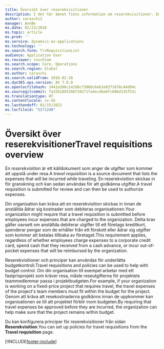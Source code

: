 ```yaml
---
title: Översikt över reserekvisitioner
description: I det här ämnet finns information om reserekvisitioner. En reserekvisition dokumenterar planerade resekostnader.
author: saraschi2
manager: AnnBe
ms.date: 02/23/2018
ms.topic: article
ms.prod: ''
ms.service: dynamics-ax-applications
ms.technology: ''
ms.search.form: TrvRequisitionList
audience: Application User
ms.reviewer: roschlom
ms.search.scope: Core, Operations
ms.search.region: Global
ms.author: saraschi
ms.search.validFrom: 2016-02-28
ms.dyn365.ops.version: AX 7.0.0
ms.openlocfilehash: 3441a386c142d8c73066c6eb1e0371678c44d94c
ms.sourcegitcommit: fa32b1893286f20271fa4ec4be8fc68bd135f53c
ms.translationtype: HT
ms.contentlocale: sv-SE
ms.lasthandoff: 02/15/2021
ms.locfileid: "5271240"
---
```

# <a name="travel-requisitions-overview"></a><span data-ttu-id="69140-104">Översikt över reserekvisitioner</span><span class="sxs-lookup"><span data-stu-id="69140-104">Travel requisitions overview</span></span>

<span data-ttu-id="69140-105">En *reserekvisition* är ett källdokument som anger de utgifter som kommer att uppstå under resa.</span><span class="sxs-lookup"><span data-stu-id="69140-105">A *travel requisition* is a source document that lists the expenses that will be incurred while traveling.</span></span> <span data-ttu-id="69140-106">En reserekvisition skickas in för granskning och kan sedan användas för att godkänna utgifter.</span><span class="sxs-lookup"><span data-stu-id="69140-106">A travel requisition is submitted for review and can then be used to authorize expenses.</span></span>

<span data-ttu-id="69140-107">Din organisation kan kräva att en reserekvisition skickas in innan de anställda ådrar sig kostnader som debiteras organisationen.</span><span class="sxs-lookup"><span data-stu-id="69140-107">Your organization might require that a travel requisition is submitted before employees incur expenses that are charged to the organization.</span></span> <span data-ttu-id="69140-108">Detta krav gäller oavsett om anställda debiterar utgifter till ett företags kreditkort, spenderar pengar som de erhåller från ett förskott eller ådrar sig utgifter som kommer att betalas tillbaka av företaget.</span><span class="sxs-lookup"><span data-stu-id="69140-108">This requirement applies, regardless of whether employees charge expenses to a corporate credit card, spend cash that they received from a cash advance, or incur out-of-pocket expenses that will be reimbursed by the organization.</span></span>

<span data-ttu-id="69140-109">Reserekvisitioner och principer kan användas för underlätta budgetkontroll.</span><span class="sxs-lookup"><span data-stu-id="69140-109">Travel requisitions and policies can be used to help with budget control.</span></span> <span data-ttu-id="69140-110">Om din organisation till exempel arbetar med ett fastprisprojekt som kräver resa, måste reseutgifterna för projektets teammedlemmar passa i projektbudgeten.</span><span class="sxs-lookup"><span data-stu-id="69140-110">For example, if your organization is working on a fixed-price project that requires travel, the travel expenses of the project's team members must fit within the budget for the project.</span></span> <span data-ttu-id="69140-111">Genom att kräva att resekostnaderna godkänns innan de uppkommer kan organisationen se till att projektet förblir inom budgeten.</span><span class="sxs-lookup"><span data-stu-id="69140-111">By requiring that travel expenses be approved before they are incurred, the organization can help make sure that the project remains within budget.</span></span>

<span data-ttu-id="69140-112">Du kan konfigurera principer för reserekvisitioner från sidan **Reserekvisition**.</span><span class="sxs-lookup"><span data-stu-id="69140-112">You can set up policies for travel requisitions from the **Travel requisition** page.</span></span>


[!INCLUDE[footer-include](../includes/footer-banner.md)]